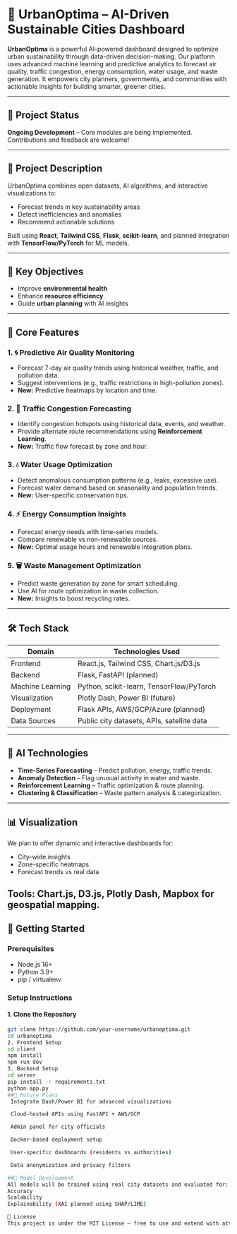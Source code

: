 # 🌆 UrbanOptima – AI-Driven Sustainable Cities Dashboard

**UrbanOptima** is a powerful AI-powered dashboard designed to optimize urban sustainability through data-driven decision-making. Our platform uses advanced machine learning and predictive analytics to forecast air quality, traffic congestion, energy consumption, water usage, and waste generation. It empowers city planners, governments, and communities with actionable insights for building smarter, greener cities.

---

## 🚀 Project Status
**Ongoing Development** – Core modules are being implemented. Contributions and feedback are welcome!

---

## 🧠 Project Description

UrbanOptima combines open datasets, AI algorithms, and interactive visualizations to:

- Forecast trends in key sustainability areas
- Detect inefficiencies and anomalies
- Recommend actionable solutions

Built using **React**, **Tailwind CSS**, **Flask**, **scikit-learn**, and planned integration with **TensorFlow/PyTorch** for ML models.

---

## 🎯 Key Objectives

- Improve **environmental health**
- Enhance **resource efficiency**
- Guide **urban planning** with AI insights

---

## 🔑 Core Features

### 1. 🌀 Predictive Air Quality Monitoring
- Forecast 7-day air quality trends using historical weather, traffic, and pollution data.
- Suggest interventions (e.g., traffic restrictions in high-pollution zones).
- **New:** Predictive heatmaps by location and time.

### 2. 🚦 Traffic Congestion Forecasting
- Identify congestion hotspots using historical data, events, and weather.
- Provide alternate route recommendations using **Reinforcement Learning**.
- **New:** Traffic flow forecast by zone and hour.

### 3. 💧 Water Usage Optimization
- Detect anomalous consumption patterns (e.g., leaks, excessive use).
- Forecast water demand based on seasonality and population trends.
- **New:** User-specific conservation tips.

### 4. ⚡ Energy Consumption Insights
- Forecast energy needs with time-series models.
- Compare renewable vs non-renewable sources.
- **New:** Optimal usage hours and renewable integration plans.

### 5. 🗑️ Waste Management Optimization
- Predict waste generation by zone for smart scheduling.
- Use AI for route optimization in waste collection.
- **New:** Insights to boost recycling rates.

---

## 🛠 Tech Stack

| Domain             | Technologies Used                           |
|--------------------|----------------------------------------------|
| Frontend           | React.js, Tailwind CSS, Chart.js/D3.js       |
| Backend            | Flask, FastAPI (planned)                     |
| Machine Learning   | Python, scikit-learn, TensorFlow/PyTorch     |
| Visualization      | Plotly Dash, Power BI (future)               |
| Deployment         | Flask APIs, AWS/GCP/Azure (planned)          |
| Data Sources       | Public city datasets, APIs, satellite data   |

---

## 🤖 AI Technologies

- **Time-Series Forecasting** – Predict pollution, energy, traffic trends.
- **Anomaly Detection** – Flag unusual activity in water and waste.
- **Reinforcement Learning** – Traffic optimization & route planning.
- **Clustering & Classification** – Waste pattern analysis & categorization.

---

## 📊 Visualization

We plan to offer dynamic and interactive dashboards for:
- City-wide insights
- Zone-specific heatmaps
- Forecast trends vs real data

Tools: **Chart.js**, **D3.js**, **Plotly Dash**, **Mapbox** for geospatial mapping.
---

## 🔧 Getting Started

### Prerequisites
- Node.js 16+
- Python 3.9+
- pip / virtualenv

### Setup Instructions

#### 1. Clone the Repository
```bash
git clone https://github.com/your-username/urbanoptima.git
cd urbanoptima
2. Frontend Setup
cd client
npm install
npm run dev
3. Backend Setup
cd server
pip install -r requirements.txt
python app.py
##📌 Future Plans
 Integrate Dash/Power BI for advanced visualizations

 Cloud-hosted APIs using FastAPI + AWS/GCP

 Admin panel for city officials

 Docker-based deployment setup

 User-specific dashboards (residents vs authorities)

 Data anonymization and privacy filters

##🧪 Model Development
All models will be trained using real city datasets and evaluated for:
Accuracy
Scalability
Explainability (XAI planned using SHAP/LIME)

📃 License
This project is under the MIT License – free to use and extend with attribution.

